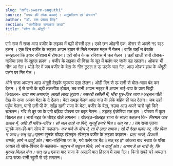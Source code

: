 ```yaml
---
slug: "mft-swarn-anguthi"
source: "मगध की लोक कथाएं : अनुशाीलन एवं संचयन"
author: "डॉ. राम प्रसाद सिंह"
section: "अलौकिक चमत्‍कार कथा"
title: "सोना के अँगूठी "
---
```

एगो राज में राजा आउ वजीर के लइका में बड़ी दोस्ती हल। एको छन ओहनी एक. दोसर से अलगे नऽ रहऽ हलन । एक दिन वजीर के लइका अप्पन इयार से मिले उनकर महल में गेलन। बाकि उहाँ न देखके समझलन कि इयार रनिवास में होयतन। एही सोंच के ऊ रनिवास में चल गेलन । उहाँ खाली रानी तोसक-गलीचा लगा के सूतल हलन । वजीर के लइका भी निसा के सूर में पलंग पर जाके पड़ रहलन। ओकरा भी नीन आ गेल। थोड़े देर में जब वजीर के बेटा के नीन टूटल त ऊ उठके चल गेल, आउ ओकर हाथ के अँगूठी पलंग पर गिर गेल । 

ओने राजा अयलन आउ अंगूठी देखके चुपचाप उठा लेलन। ओही दिन से ऊ रानी से बोल-चाल बंद कर देलन । ई से रानी के बड़ी तकलीफ होयल, तब रानी अप्पन नइहर में अप्पन भाई-बाप के पास चिट्ठी लिखलन-
	*बाबा बाग लगायके, लाखो लाख लुटाय।* 
	*रसभरी रसीली में, भौंरा घुर-फिर जाय॥* 
अइसन पाँती देख के राजा अप्पन बेटा के दे देलन। बेटा समझ गेलन आउ नाउ के लेके बहिन हीं चल देलन। जब उहाँ पहुँच गेलन, पानी उनी पी के, साँझ खनी राजा के बेटा, वजीर के बेटा, नउवा आउ अपने चारों घूमे फिरे चललन। गाँव से दूर जा के एगो बढ़िया पोखरा पर बइठ गेलन । टहटह इंजोरिया रात हल । पोखरा में फूल खिलल हल। चारों बइठ के चौपड़ खेले लगलन । खेलइत-खेलइत राजा के साला कहलन कि-
	*निरमल जल तलाब में, अति ही पवित्र-पवित्र।* 
	*सो जल काहे ना पिये, सुनहुँ हमारे मित्र॥ सत् रह।।* 
तब राजा एतना सुनके मन-ही-मन सोच के कहलन- 
	*कर पंजे के बीच में, ता में लाल समाय।* 
	*सो मैं देखा पलंग पर, नीर पिया न जाय॥ सत् रह॥* 
एतना सुनके चौपड़ खेलइत-खेलइत वजीर के लइका कहलन-
	*घटा गरजे, बिजली चमके, लागे न काहूँ अंत।* 
	माय-बहिनिया जा के, गये पलंग पर बैठ॥ सत् रह॥* 
ओकरा बाद नउवा के पाँसा आयल तो सोच-विचार के कहलक-
	*चतुरन में चतुरन मिले, लगे न काहूँ अंत।* 
	*अभाग हे ऊ नारी के, कि मूरुख मिलल कंत। सत् रह॥* 
एकरा बाद राजा के असली बात हिरदय में समा गेल। फिनो सबहे घरे अयलन आउ राजा-रानी खुसी से रहे लगलन। 

